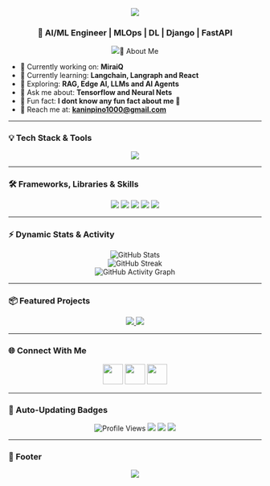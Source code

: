 <!-- Hero Banner -->
<p align="center">
  <img src="https://capsule-render.vercel.app/api?type=waving&color=0:00BFFF,100:1E90FF&height=250&section=header&text=👋%20Hey%20there!%20I'm%20Mohammed%20Ahmed%20Hassan&fontSize=40&fontColor=ffffff&animation=fadeIn&fontAlignY=35" />
</p>

<h3 align="center">🚀 AI/ML Engineer | MLOps | DL | Django | FastAPI </h3>

<!-- Typing SVG Intro -->
<p align="center">
  <img src="https://readme-typing-svg.herokuapp.com?font=Fira+Code&size=22&pause=1000&color=00BFFF&center=true&vCenter=true&width=600&lines=A few key phrases like Deep+Learning+Engineer;MLOps+Developer;Startup+Builder;AI+Engineer
</p>

---

### 🧠 About Me
- 🔭 Currently working on: **MiraiQ**
- 🌱 Currently learning: **Langchain, Langraph and React**
- 🧩 Exploring: **RAG, Edge AI, LLMs and AI Agents**
- 💬 Ask me about: **Tensorflow and Neural Nets**
- 🧠 Fun fact: **I dont know any fun fact about me 🥹**
- 📨 Reach me at: **kaninpino1000@gmail.com**

---

### 💡 Tech Stack & Tools
<p align="center">
  <img src="https://skillicons.dev/icons?i=python,pytorch,tensorflow,django,fastapi,postgresql,docker,git,github,linux,react,html,css,js" />
</p>

---

### 🛠️ Frameworks, Libraries & Skills
<p align="center">
  <img src="https://img.shields.io/badge/Deep%20Learning-%23FF6F00.svg?style=for-the-badge&logo=tensorflow&logoColor=white" />
  <img src="https://img.shields.io/badge/MLOps-%2300C7B7.svg?style=for-the-badge&logo=docker&logoColor=white" />
  <img src="https://img.shields.io/badge/Backend-Django%20%7C%20FastAPI-blue?style=for-the-badge" />
  <img src="https://img.shields.io/badge/Database-PostgreSQL-lightblue?style=for-the-badge&logo=postgresql&logoColor=white" />
  <img src="https://img.shields.io/badge/Frontend-React%20%7C%20-lightgrey?style=for-the-badge" />
</p>

---

### ⚡ Dynamic Stats & Activity
<p align="center">
  <img src="https://github-readme-stats.vercel.app/api?username=mohammedah10&show_icons=true&theme=tokyonight" alt="GitHub Stats" />
  <br />
  <img src="https://github-readme-streak-stats.herokuapp.com?user=mohammedah10>&theme=tokyonight" alt="GitHub Streak" />
  <br />
  <img src="https://github-readme-activity-graph.vercel.app/graph?username=mohammedah10&theme=react-dark&hide_border=true" alt="GitHub Activity Graph" />
</p>

---

### 📦 Featured Projects
<p align="center">
  <a href="https://github.com/<!-- FILL HERE: username/repo1 -->">
    <img src="https://github-readme-stats.vercel.app/api/pin/?username=<!-- FILL HERE: username -->&repo=<!-- FILL HERE: repo1 -->&theme=tokyonight" />
  </a>
  <a href="https://github.com/<!-- FILL HERE: username/repo2 -->">
    <img src="https://github-readme-stats.vercel.app/api/pin/?username=<!-- FILL HERE: username -->&repo=<!-- FILL HERE: repo2 -->&theme=tokyonight" />
  </a>
  <!-- Add more if needed -->
</p>

---

### 🌐 Connect With Me
<p align="center">
  <a href="https://linkedin.com/in/mohammed-ahmed-hassan"><img src="https://skillicons.dev/icons?i=linkedin" width="40" /></a>
  <a href="https://x.com/MohammedAH70"><img src="https://skillicons.dev/icons?i=twitter" width="40" /></a>
  <a href="https://github.com/MohammedAH10"><img src="https://skillicons.dev/icons?i=github" width="40" /></a>
</p>

---

### 🧩 Auto-Updating Badges
<p align="center">
  <img src="https://komarev.com/ghpvc/?username=<!-- FILL HERE: Your Username -->&color=blue&style=for-the-badge" alt="Profile Views" />
  <img src="https://img.shields.io/badge/Currently%20Learning-<!-- FILL HERE (short text) -->-blue?style=for-the-badge" />
  <img src="https://img.shields.io/badge/Working%20On-<!-- FILL HERE (short text) -->-brightgreen?style=for-the-badge" />
  <img src="https://img.shields.io/badge/Lives%20In-Nigeria-yellow?style=for-the-badge" />
</p>

---

### 🎨 Footer
<p align="center">
  <img src="https://capsule-render.vercel.app/api?type=waving&color=0:1E90FF,100:00BFFF&height=150&section=footer" />
</p>
